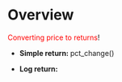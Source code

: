



# Overview
<font color='red'>Converting price to returns</font>!



- <b> Simple return: </b> pct_change()

- <b> Log return: </b>
